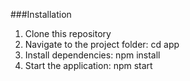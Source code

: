 
###Installation

1. Clone this repository
2. Navigate to the project folder: cd app
3. Install dependencies: npm install
4. Start the application: npm start
